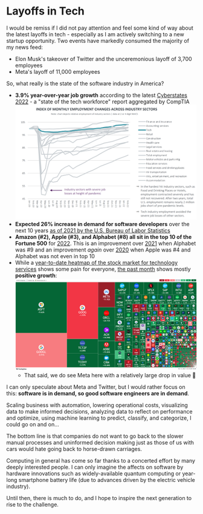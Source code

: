 # Layoffs in Tech

I would be remiss if I did not pay attention and feel some kind of way about the latest layoffs in tech - especially as I am actively switching to a new startup opportunity. Two events have markedly consumed the majority of my news feed:
- Elon Musk's takeover of Twitter and the unceremonious layoff of 3,700 employees
- Meta's layoff of 11,000 employees

So, what really is the state of the software industry in America? 

- **3.9% year-over-year job growth** according to the latest [Cyberstates 2022](https://www.cyberstates.org/pdf/CompTIA_Cyberstates_2022.pdf) - a "state of the tech workforce" report aggregated by CompTIA
![graph showing the index of monthly employment changes across industry sectors](/assets/TechEmploymentJan2020Feb2022.png)
- **Expected 26% increase in demand for software developers** over the next 10 years [as of 2021 by the U.S. Bureau of Labor Statistics](https://www.bls.gov/ooh/computer-and-information-technology/software-developers.htm)
- **Amazon (#2), Apple (#3), and Alphabet (#8) all sit in the top 10 of the Fortune 500** for [2022](https://fortune.com/fortune500/2022). This is an improvement over [2021](https://fortune.com/fortune500/2021) when Alphabet was #9 and an improvement *again* over [2020](https://fortune.com/fortune500/2020/) when Apple was #4 and Alphabet was not even in top 10
- While a [year-to-date heatmap of the stock market for technology services](https://www.tradingview.com/heatmap/stock/?activeGroup=Technology%20Services&color=Perf.YTD&dataset=AllUSA&group=sector&size=market_cap_basic) shows some pain for everyone, [the past month](https://www.tradingview.com/heatmap/stock/?activeGroup=Technology%20Services&color=Perf.1M&dataset=AllUSA&group=sector&size=market_cap_basic) shows mostly **positive growth**:
![image of stock market heatmap](/assets/tradingview-stock-market-heatmap-2022-11-13_11.32.34.png)
    - That said, we do see Meta here with a relatively large drop in value 👀

I can only speculate about Meta and Twitter, but I would rather focus on this: **software is in demand, so good software engineers are in demand**.

Scaling business with automation, lowering operational costs, visualizing data to make informed decisions, analyzing data to reflect on performance and optimize, using machine learning to predict, classify, and categorize, I could go on and on...

The bottom line is that companies do not want to go back to the slower manual processes and uninformed decision making just as those of us with cars would hate going back to horse-drawn carriages. 

Computing in general has come so far thanks to a concerted effort by many deeply interested people. I can only imagine the affects on software by hardware innovations such as widely-available quantum computing or year-long smartphone battery life (due to advances driven by the electric vehicle industry). 

Until then, there is much to do, and I hope to inspire the next generation to rise to the challenge.
